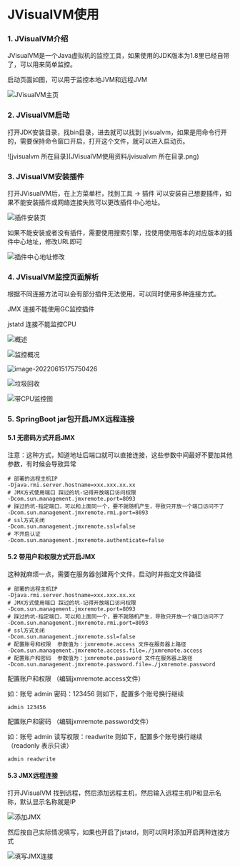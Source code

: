 # JVisualVM使用

### 1. JVisualVM介绍

JVisualVM是一个Java虚拟机的监控工具，如果使用的JDK版本为1.8里已经自带了，可以用来简单监控。

启动页面如图，可以用于监控本地JVM和远程JVM

![JVisualVM主页](JVisualVM使用资料/JVisualVM主页.png)



### 2. JVisualVM启动

打开JDK安装目录，找bin目录，进去就可以找到 jvisualvm，如果是用命令行开的，需要保持命令窗口开启，打开这个文件，就可以进入启动页。

![jvisualvm 所在目录](JVisualVM使用资料/jvisualvm 所在目录.png)



### 3. JVisualVM安装插件

打开JVisualVM后，在上方菜单栏，找到工具 -> 插件 可以安装自己想要插件，如果不能安装插件或网络连接失败可以更改插件中心地址。

![插件安装页](JVisualVM使用资料/插件安装页.png)

如果不能安装或者没有插件，需要使用搜索引擎，找使用使用版本的对应版本的插件中心地址，修改URL即可

![插件中心地址修改](JVisualVM使用资料/插件中心地址修改.png)

### 4. JVisualVM监控页面解析

根据不同连接方法可以会有部分插件无法使用，可以同时使用多种连接方式。

JMX 连接不能使用GC监控插件

jstatd 连接不能监控CPU

![概述](JVisualVM使用资料/概述.png)

![监控概况](JVisualVM使用资料/监控概况.png)

![image-20220615175750426](JVisualVM使用资料/抽样器.png)

![垃圾回收](JVisualVM使用资料/垃圾回收.png)

![带CPU监控图](JVisualVM使用资料/带CPU监控图.png)



### 5. SpringBoot jar包开启JMX远程连接

####  5.1 无密码方式开启JMX

​      注意：这种方式，知道地址后端口就可以直接连接，这些参数中间最好不要加其他参数，有时候会导致异常

```
# 部署的远程主机IP
-Djava.rmi.server.hostname=xxx.xxx.xx.xx 
# JMX方式使用端口 踩过的坑-记得开放端口访问权限
-Dcom.sun.management.jmxremote.port=8093 
# 踩过的坑-指定端口，可以和上面同一个，要不就随机产生，导致只开放一个端口访问不了
-Dcom.sun.management.jmxremote.rmi.port=8093 
# ssl方式关闭
-Dcom.sun.management.jmxremote.ssl=false 
# 不开启认证
-Dcom.sun.management.jmxremote.authenticate=false
```



#### 5.2 带用户和权限方式开启JMX

   这种就麻烦一点，需要在服务器创建两个文件，启动时并指定文件路径

```
# 部署的远程主机IP
-Djava.rmi.server.hostname=xxx.xxx.xx.xx 
# JMX方式使用端口 踩过的坑-记得开放端口访问权限
-Dcom.sun.management.jmxremote.port=8093 
# 踩过的坑-指定端口，可以和上面同一个，要不就随机产生，导致只开放一个端口访问不了
-Dcom.sun.management.jmxremote.rmi.port=8093
# ssl方式关闭
-Dcom.sun.management.jmxremote.ssl=false 
# 配置账号和权限  参数值为：jxmremote.access 文件在服务器上路径
-Dcom.sun.management.jmxremote.access.file=./jxmremote.access
# 配置账户和密码  参数值为：jxmremote.password 文件在服务器上路径
-Dcom.sun.management.jmxremote.password.file=./jxmremote.password
```

  配置账户和权限 （编辑jxmremote.access文件）

如：账号 admin  密码：123456 则如下，配置多个账号换行继续

```
admin 123456
```

  配置账户和密码 （编辑jxmremote.password文件）

如：账号 admin  读写权限：readwrite  则如下，配置多个账号换行继续  （readonly 表示只读）

```
admin readwrite
```



#### 5.3 JMX远程连接

 打开JVisualVM 找到远程，然后添加远程主机，然后输入远程主机IP和显示名称，默认显示名称就是IP

![添加JMX](JVisualVM使用资料/添加JMX.png)

然后按自己实际情况填写，如果也开启了jstatd，则可以同时添加开启两种连接方式

![填写JMX连接](JVisualVM使用资料/填写JMX连接.png)
